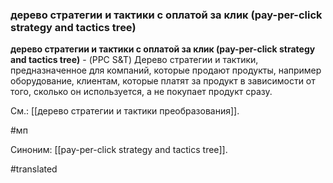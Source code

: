 ### дерево стратегии и тактики с оплатой за клик (pay-per-click strategy and tactics tree)

**дерево стратегии и тактики с оплатой за клик (pay-per-click strategy and tactics tree)** - (PPC S&T) Дерево стратегии и тактики, предназначенное для компаний, которые продают продукты, например оборудование, клиентам, которые платят за продукт в зависимости от того, сколько он используется, а не покупает продукт сразу.

См.: [[дерево стратегии и тактики преобразования]].

#мп

Синоним: [[pay-per-click strategy and tactics tree]].

#translated
